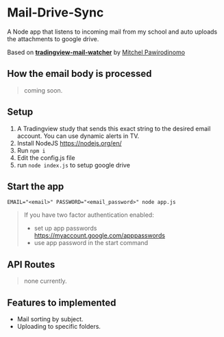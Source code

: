 # Mail-Drive-Sync
A Node app that listens to incoming mail from my school and auto uploads the attachments to google drive.

Based on [**tradingview-mail-watcher**](https://github.com/pawiromitchel/tradingview-mail-watche) by [Mitchel Pawirodinomo](ttps://github.com/pawiromitchel/)



## How the email body is processed

> coming soon.

## Setup
1. A Tradingview study that sends this exact string to the desired email account. You can use dynamic alerts in TV.
2. Install NodeJS https://nodejs.org/en/
3. Run `npm i`
4. Edit the config.js file
5. run `node index.js` to setup google drive

## Start the app
`EMAIL="<email>" PASSWORD="<email_password>" node app.js`

> If you have two factor authentication enabled:
>- set up app passwords https://myaccount.google.com/apppasswords
>- use app password in the start command

## API Routes

> none currently.

## Features to implemented
- Mail sorting by subject.
- Uploading to specific folders.